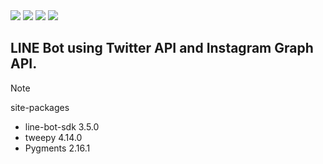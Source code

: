 <div id="top"></div>
<!-- https://simpleicons.org -->
<p style="display: inline">
  <img src="https://img.shields.io/badge/-Python-000000.svg?logo=python&style=for-the-badge">
  <img src="https://img.shields.io/badge/-LINE-000000.svg?logo=line&style=for-the-badge">
  <img src="https://img.shields.io/badge/-X-000000.svg?logo=x&style=for-the-badge">
  <img src="https://img.shields.io/badge/-Instagram-000000.svg?logo=instagram&style=for-the-badge">
</p>

## LINE Bot using Twitter API and Instagram Graph API. 
> [!NOTE] 
> site-packages 
> - line-bot-sdk    3.5.0 
> - tweepy          4.14.0 
> - Pygments        2.16.1 
